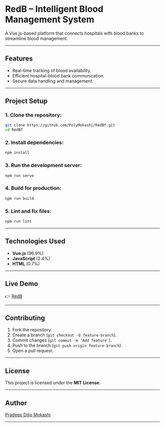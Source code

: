 
# RedB – Intelligent Blood Management System

A Vue.js-based platform that connects hospitals with blood banks to streamline blood management.

---

## Features
- Real-time tracking of blood availability.
- Efficient hospital-blood bank communication.
- Secure data handling and management.

---

## Project Setup
### 1. Clone the repository:
```bash
git clone https://github.com/PolyMokashi/RedBf.git
cd RedBf
```

### 2. Install dependencies:
```bash
npm install
```

### 3. Run the development server:
```bash
npm run serve
```

### 4. Build for production:
```bash
npm run build
```

### 5. Lint and fix files:
```bash
npm run lint
```

---

## Technologies Used
- **Vue.js** (96.9%)  
- **JavaScript** (2.4%)  
- **HTML** (0.7%)  

---

## Live Demo
👉 [RedB](https://redb.vercel.app)

---

## Contributing
1. Fork the repository.
2. Create a branch (`git checkout -b feature-branch`).
3. Commit changes (`git commit -m 'Add feature'`).
4. Push to the branch (`git push origin feature-branch`).
5. Open a pull request.

---

## License
This project is licensed under the **MIT License**.

---

## Author
[Pradeep Dilip Mokashi](https://github.com/PolyMokashi)

---
